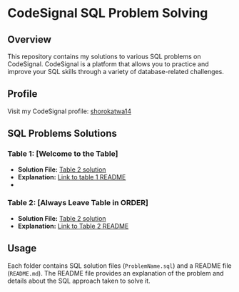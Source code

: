 # CodeSignal SQL Problem Solving

## Overview

This repository contains my solutions to various SQL problems on CodeSignal. CodeSignal is a platform that allows you to practice and improve your SQL skills through a variety of database-related challenges.

## Profile

Visit my CodeSignal profile: [shorokatwa14](https://app.codesignal.com/profile/shorokatwa14)

## SQL Problems Solutions

### Table 1: [Welcome to the Table]

- **Solution File:** [Table 2 solution](Welcome_to_the_tabe/)
- **Explanation:** [Link to table 1 README](Welcome_to_the_table/README.md)
- 
### Table 2: [Always Leave Table in ORDER]

- **Solution File:** [Table 2 solution](Always_Leave_Table_in_ORDER/)
- **Explanation:** [Link to Table 2 README](Always_Leave_Table_in_ORDER/README.md)

## Usage

Each folder contains SQL solution files (`ProblemName.sql`) and a README file (`README.md`). The README file provides an explanation of the problem and details about the SQL approach taken to solve it.
